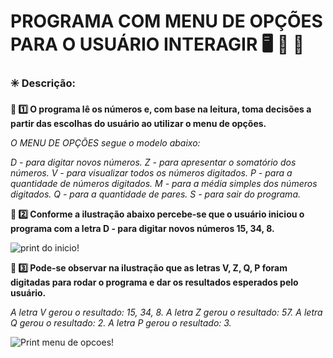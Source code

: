 # PROGRAMA COM MENU DE OPÇÕES PARA O USUÁRIO INTERAGIR :desktop_computer: :open_file_folder: :pencil: #



### :eight_spoked_asterisk: Descrição: ###

**:beginner: :one: O programa lê os números e, com base na leitura, toma decisões a partir das escolhas do usuário ao utilizar o menu de opções.**



*O MENU DE OPÇÕES segue o modelo abaixo:*

*D - para digitar novos números.
Z - para apresentar o somatório dos números.
V - para visualizar todos os números digitados.
P - para a quantidade de números digitados.
M - para a média simples dos números digitados.
Q - para a quantidade de pares.
S - para sair do programa.*



**:beginner: :two: Conforme a ilustração abaixo percebe-se que o usuário iniciou o programa com a letra D - para digitar novos números 15, 34, 8.**

![print do inicio!](C:\Users\fcm00\Downloads\readme\imagens\iniciodoprogra.jpg)



**:beginner: :three: Pode-se observar na ilustração que as letras V, Z, Q, P foram digitadas para rodar o programa e dar os resultados esperados pelo usuário.**

*A letra V gerou o resultado: 15, 34, 8.
A letra Z gerou o resultado: 57.
A letra Q gerou o resultado: 2.
A letra P gerou o resultado: 3.*

![Print menu de opcoes!](C:\Users\fcm00\Downloads\readme\imagens\programa_menu_opcao.jpg)